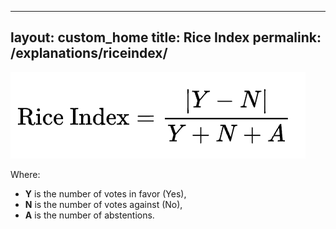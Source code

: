 
---
layout: custom_home
title: Rice Index
permalink: /explanations/riceindex/
---



![Rice Index](images/rice_index.png)

Where:

* **Y** is the number of votes in favor (Yes),
* **N** is the number of votes against (No),
* **A** is the number of abstentions.


